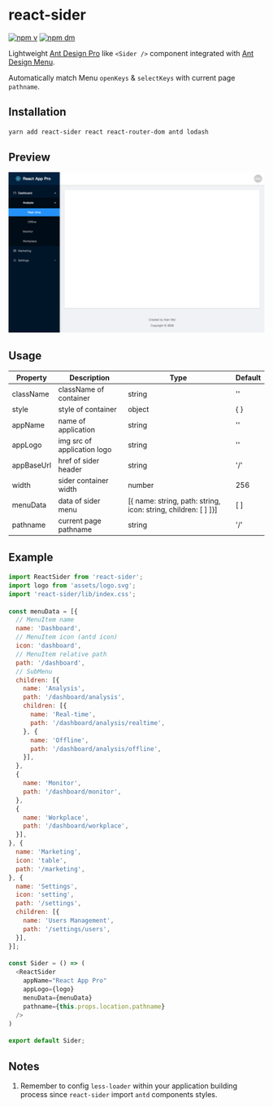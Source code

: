 # react-sider

[![npm v](https://img.shields.io/npm/v/react-sider.svg)](https://www.npmjs.com/package/react-sider)
[![npm dm](https://img.shields.io/npm/dm/react-sider.svg)](https://www.npmjs.com/package/react-sider)

Lightweight [Ant Design Pro](https://pro.ant.design/) like `<Sider />` component integrated with [Ant Design Menu](http://ant.design/components/menu/).

Automatically match Menu `openKeys` & `selectKeys` with current page `pathname`.

## Installation

```bash
yarn add react-sider react react-router-dom antd lodash
```

## Preview

![](./demo/preview.png)

## Usage

| Property   | Description                 | Type                                                           | Default |
| ---------- | --------------------------- | -------------------------------------------------------------- | ------- |
| className  | className of container      | string                                                         | ''      |
| style      | style of container          | object                                                         | { }     |
| appName    | name of application         | string                                                         | ''      |
| appLogo    | img src of application logo | string                                                         | ''      |
| appBaseUrl | href of sider header        | string                                                         | '/'     |
| width      | sider container width       | number                                                         | 256     |
| menuData   | data of sider menu          | [{ name: string, path: string, icon: string, children: [ ] ]}] | [ ]     |
| pathname   | current page pathname       | string                                                         | '/'     |

## Example

```javascript
import ReactSider from 'react-sider';
import logo from 'assets/logo.svg';
import 'react-sider/lib/index.css';

const menuData = [{
  // MenuItem name
  name: 'Dashboard',
  // MenuItem icon (antd icon)
  icon: 'dashboard',
  // MenuItem relative path
  path: '/dashboard',
  // SubMenu
  children: [{
    name: 'Analysis',
    path: '/dashboard/analysis',
    children: [{
      name: 'Real-time',
      path: '/dashboard/analysis/realtime',
    }, {
      name: 'Offline',
      path: '/dashboard/analysis/offline',
    }],
  },
  {
    name: 'Monitor',
    path: '/dashboard/monitor',
  },
  {
    name: 'Workplace',
    path: '/dashboard/workplace',
  }],
}, {
  name: 'Marketing',
  icon: 'table',
  path: '/marketing',
}, {
  name: 'Settings',
  icon: 'setting',
  path: '/settings',
  children: [{
    name: 'Users Management',
    path: '/settings/users',
  }],
}];

const Sider = () => (
  <ReactSider
    appName="React App Pro"
    appLogo={logo}
    menuData={menuData}
    pathname={this.props.location.pathname}
  />
)

export default Sider;
```

## Notes
1. Remember to config `less-loader` within your application building process since `react-sider` import `antd` components styles.